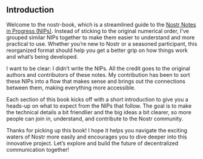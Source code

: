 ## Introduction

Welcome to the nostr-book, which is a streamlined guide to the [Nostr Notes in Progress (NIPs)](https://github.com/nostr-protocol/nips). Instead of sticking to the original numerical order, I’ve grouped similar NIPs together to make them easier to understand and more practical to use. Whether you’re new to Nostr or a seasoned participant, this reorganized format should help you get a better grip on how things work and what’s being developed.

I want to be clear: I didn’t write the NIPs. All the credit goes to the original authors and contributors of these notes. My contribution has been to sort these NIPs into a flow that makes sense and brings out the connections between them, making everything more accessible.

Each section of this book kicks off with a short introduction to give you a heads-up on what to expect from the NIPs that follow. The goal is to make the technical details a bit friendlier and the big ideas a bit clearer, so more people can join in, understand, and contribute to the Nostr community.

Thanks for picking up this book! I hope it helps you navigate the exciting waters of Nostr more easily and encourages you to dive deeper into this innovative project. Let’s explore and build the future of decentralized communication together!
